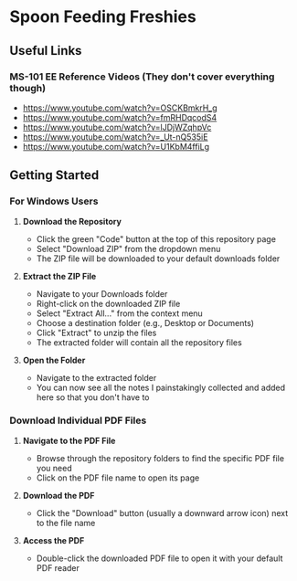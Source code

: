 # Spoon Feeding Freshies

## Useful Links

### MS-101 EE Reference Videos (They don't cover everything though)
   - https://www.youtube.com/watch?v=OSCKBmkrH_g
   - https://www.youtube.com/watch?v=fmRHDqcodS4
   - https://www.youtube.com/watch?v=lJDjWZqhpVc
   - https://www.youtube.com/watch?v=_Ut-nQ535iE
   - https://www.youtube.com/watch?v=U1KbM4ffiLg

## Getting Started

### For Windows Users

1. **Download the Repository**
   - Click the green "Code" button at the top of this repository page
   - Select "Download ZIP" from the dropdown menu
   - The ZIP file will be downloaded to your default downloads folder

2. **Extract the ZIP File**
   - Navigate to your Downloads folder
   - Right-click on the downloaded ZIP file
   - Select "Extract All..." from the context menu
   - Choose a destination folder (e.g., Desktop or Documents)
   - Click "Extract" to unzip the files
   - The extracted folder will contain all the repository files

3. **Open the Folder**
   - Navigate to the extracted folder
   - You can now see all the notes I painstakingly collected and added here so that you don't have to

### Download Individual PDF Files

1. **Navigate to the PDF File**
   - Browse through the repository folders to find the specific PDF file you need
   - Click on the PDF file name to open its page

2. **Download the PDF**
   - Click the "Download" button (usually a downward arrow icon) next to the file name

3. **Access the PDF**
   - Double-click the downloaded PDF file to open it with your default PDF reader
